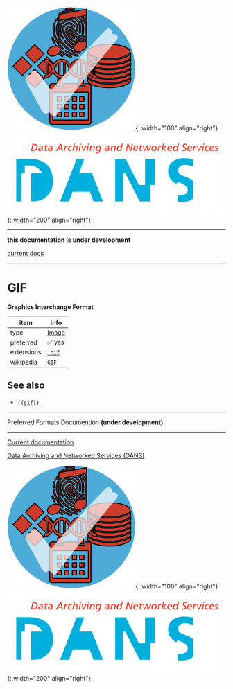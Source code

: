![img](../images/formats.png){: width="100" align="right"}
![img](../images/DANS.png){: width="200" align="right"}

---

**this documentation is under development**

[current docs]({{preferredFormats}})

---



# GIF

**Graphics Interchange Format**

item | info
--- | ---
type | [Image](../dataTypes/image.md)
preferred | ✅ yes
extensions | [`.gif`](../extensions/gif.md)
wikipedia | [`GIF`]({{wikipedia}}/GIF)



## See also
*   [`{{gif}}`]({{gif}})




---

Preferred Formats Documention **(under development)**

---

[Current documentation]({{preferredFormats}})

[Data Archiving and Networked Services (DANS)]({{dans}})

![img](../images/formats.png){: width="100" align="right"}
![img](../images/DANS.png){: width="200" align="right"}
